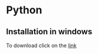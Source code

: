 # Python

<h2>Installation in windows</h2>
<p>To download click on the <a href="https://www.python.org/downloads/">link</a></p>

